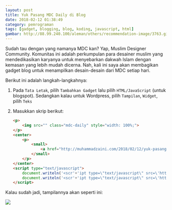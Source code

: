 ```yaml
---
layout: post
title: Yuk Pasang MDC Daily di Blog
date: 2018-02-12 01:38:49
category: pemrograman
tags: [gadget, blogging, blog, koding, javascript, html]
gambar: http://88.99.240.100/aleman/others/recommendation-image/3763.gif
---
```


Sudah tau dengan yang namanya MDC kan? Yap, Muslim Designer Community. Komunitas ini adalah perkumpulan para desainer muslim yang mendedikasikan karyanya untuk menyebarkan dakwah Islam dengan kemasan yang lebih mudah dicerna. Nah, kali ini saya akan membagikan gadget blog untuk menampilkan desain-desain dari MDC setiap hari.

Berikut ini adalah langkah-langkahnya:

1. Pada `Tata Letak`, pilih `Tambahkan Gadget` lalu pilih `HTML/JavaScript` (untuk blogspot). Sedangkan kalau untuk Wordpress, pilih `Tampilan`, `Widget`, pilih `Teks`

2. Masukkan skrip berikut:

	```html
	<p>
		<img src="" class="mdc-daily" style="width: 100%;">
	</p>
	<center>
		<p>
			<small>
				<a href="http://muhammadzaini.com/2018/02/12/yuk-pasang-gadget-mdc-daily-di-blog.html">get widget</a>
			</small>
		</p>
	</center>
	<script type="text/javascript">
		document.writeln('<scr'+'ipt type=\"text/javascript\" src=\'http://muhammadzaini.com/mdc-daily/data.js?'+Math.random()+'\'></scr'+'ipt>');
		document.writeln('<scr'+'ipt type=\"text/javascript\" src=\'http://muhammadzaini.com/mdc-daily/app.js?'+Math.random()+'\'></scr'+'ipt>');
	</script>
	```

Kalau sudah jadi, tampilannya akan seperti ini:

![](https://s25.postimg.org/h7d8b7p7z/Screenshot_from_2018-02-12_01_36_58.png)